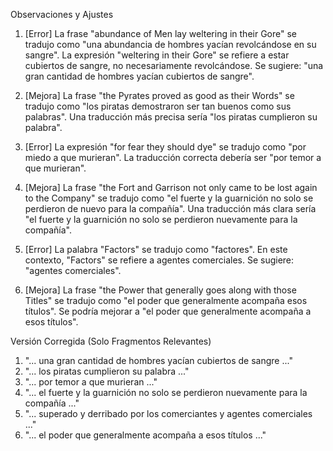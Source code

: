 Observaciones y Ajustes

1. [Error] La frase "abundance of Men lay weltering in their Gore" se tradujo como "una abundancia de hombres yacían revolcándose en su sangre". La expresión "weltering in their Gore" se refiere a estar cubiertos de sangre, no necesariamente revolcándose. Se sugiere: "una gran cantidad de hombres yacían cubiertos de sangre".

2. [Mejora] La frase "the Pyrates proved as good as their Words" se tradujo como "los piratas demostraron ser tan buenos como sus palabras". Una traducción más precisa sería "los piratas cumplieron su palabra".

3. [Error] La expresión "for fear they should dye" se tradujo como "por miedo a que murieran". La traducción correcta debería ser "por temor a que murieran".

4. [Mejora] La frase "the Fort and Garrison not only came to be lost again to the Company" se tradujo como "el fuerte y la guarnición no solo se perdieron de nuevo para la compañía". Una traducción más clara sería "el fuerte y la guarnición no solo se perdieron nuevamente para la compañía".

5. [Error] La palabra "Factors" se tradujo como "factores". En este contexto, "Factors" se refiere a agentes comerciales. Se sugiere: "agentes comerciales".

6. [Mejora] La frase "the Power that generally goes along with those Titles" se tradujo como "el poder que generalmente acompaña esos títulos". Se podría mejorar a "el poder que generalmente acompaña a esos títulos".

Versión Corregida (Solo Fragmentos Relevantes)

1. "... una gran cantidad de hombres yacían cubiertos de sangre ..."
2. "... los piratas cumplieron su palabra ..."
3. "... por temor a que murieran ..."
4. "... el fuerte y la guarnición no solo se perdieron nuevamente para la compañía ..."
5. "... superado y derribado por los comerciantes y agentes comerciales ..."
6. "... el poder que generalmente acompaña a esos títulos ..."